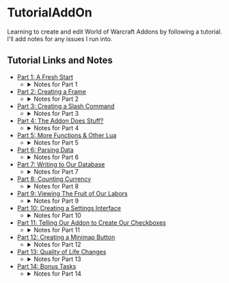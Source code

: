 # TutorialAddOn
Learning to create and edit World of Warcraft Addons by following a tutorial.  I'll add notes for any issues I run into.

## Tutorial Links and Notes
* [Part 1: A Fresh Start](https://www.reddit.com/r/wowaddondev/comments/1cc2pia/creating_a_wow_addon_part_1_a_fresh_start/)
    - <details>
        <summary>Notes for Part 1</summary>
        <ul>
        <li>This tutorial was written for Classic and I'm doing this on Retail so, we'll see if that causes issues.</li>
        <li>I found the DefaultState field while digging through existing addons' toc files.  It makes it so the addon is off by default, which I'd prefer since this is a tutorial thing.</li>
        <li>Since I chose to name this "TutorialAddOn" I'll be using that name instead of "MyAddon", which is what's used in the tutorial.</li>
        <li>I feel like there's going to be a lot of UI '/reload' -ing, so I'm making a macro for it in game.</li>
        </ul>
    </details>
* [Part 2: Creating a Frame](https://www.reddit.com/r/wowaddondev/comments/1cc2qgj/creating_a_wow_addon_part_2_creating_a_frame/)
    - <details>
        <summary>Notes for Part 2</summary>
        <ul>
        <li>No notes here, everything went well!</li>
        </ul>
    </details>
* [Part 3: Creating a Slash Command](https://www.reddit.com/r/wowaddondev/comments/1cc2vkm/creating_a_wow_addon_part_3_creating_a_slash/)
    - <details>
        <summary>Notes for Part 3</summary>
        <ul>
        <li>It is very important that the SLASH_name# and the SlashCmdList["name"] names match!</li>
        <li>'Special' frames are frames that can be closed by hitting the escape key.</li>
        </ul>
    </details>
* [Part 4: The Addon Does Stuff?](https://www.reddit.com/r/wowaddondev/comments/1cc32wv/creating_a_wow_addon_part_4_the_addon_does_stuff/)
    - <details>
        <summary>Notes for Part 4</summary>
        <ul>
        <li>'..' is used to concatinate strings.</li>
        <li>No issues!</li>
        </ul>
    </details>
* [Part 5: More Functions & Other Lua](https://www.reddit.com/r/wowaddondev/comments/1cc33oc/creating_a_wow_addon_part_5_more_functions_other/)
    - <details>
        <summary>Notes for Part 5</summary>
        <ul>
        <li>No issues!</li>
        </ul>
    </details>
* [Part 6: Parsing Data](https://www.reddit.com/r/wowaddondev/comments/1esja14/creating_a_wow_addon_part_6_parsing_data/)
    - <details>
        <summary>Notes for Part 6</summary>
        <ul>
        <li>No issues!</li>
        </ul>
    </details>
* [Part 7: Writing to Our Database](https://www.reddit.com/r/wowaddondev/comments/1esjh7e/creating_a_wow_addon_part_7_writing_to_our/)
    - <details>
        <summary>Notes for Part 7</summary>
        <ul>
        <li>Notes go here!</li>
        </ul>
    </details>
* [Part 8: Counting Currency](https://www.reddit.com/r/wowaddondev/comments/1esjthf/creating_a_wow_addon_part_8_counting_currency/)
    - <details>
        <summary>Notes for Part 8</summary>
        <ul>
        <li>Notes go here!</li>
        </ul>
    </details>
* [Part 9: Viewing The Fruit of Our Labors](https://www.reddit.com/r/wowaddondev/comments/1esjthf/creating_a_wow_addon_part_8_counting_currency/)
    - <details>
        <summary>Notes for Part 9</summary>
        <ul>
        <li>Notes go here!</li>
        </ul>
    </details>
* [Part 10: Creating a Settings Interface](https://www.reddit.com/r/wowaddondev/comments/1esjuil/creating_a_wow_addon_part_10_creating_a_settings/)
    - <details>
        <summary>Notes for Part 10</summary>
        <ul>
        <li>Notes go here!</li>
        </ul>
    </details>
* [Part 11: Telling Our Addon to Create Our Checkboxes](https://www.reddit.com/r/wowaddondev/comments/1esk0xx/creating_a_wow_addon_part_11_telling_our_addon_to/)
    - <details>
        <summary>Notes for Part 11</summary>
        <ul>
        <li>Notes go here!</li>
        </ul>
    </details>
* [Part 12: Creating a Minimap Button](https://www.reddit.com/r/wowaddondev/comments/1esk1p2/creating_a_wow_addon_part_12_creating_a_minimap/)
    - <details>
        <summary>Notes for Part 12</summary>
        <ul>
        <li>Notes go here!</li>
        </ul>
    </details>
* [Part 13: Quality of Life Changes](https://www.reddit.com/r/wowaddondev/comments/1esk34k/creating_a_wow_addon_part_13_quality_of_life/)
    - <details>
        <summary>Notes for Part 13</summary>
        <ul>
        <li>Notes go here!</li>
        </ul>
    </details>
* [Part 14: Bonus Tasks](https://www.reddit.com/r/wowaddondev/comments/1eske0r/creating_a_wow_addon_part_14_bonus_tasks/)
    - <details>
        <summary>Notes for Part 14</summary>
        <ul>
        <li>Notes go here!</li>
        </ul>
    </details>
